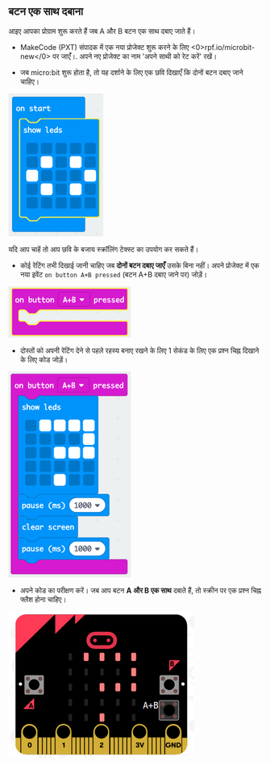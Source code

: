 ## बटन एक साथ दबाना

आइए आपका प्रोग्राम शुरू करते हैं जब A और B बटन एक साथ दबाए जाते हैं।

+ MakeCode (PXT) संपादक में एक नया प्रोजेक्ट शुरू करने के लिए <0>rpf.io/microbit-new</0> पर जाएंँ।. अपने नए प्रोजेक्ट का नाम 'अपने साथी को रेट करें' रखें।

+ जब micro:bit शुरू होता है, तो यह दर्शाने के लिए एक छवि दिखाएँ कि दोनों बटन दबाए जाने चाहिए।

![स्क्रीनशॉट](images/rate-start-img.png)

यदि आप चाहें तो आप छवि के बजाय स्क्रॉलिंग टेक्स्ट का उपयोग कर सकते हैं।

+ कोई रेटिंग तभी दिखाई जानी चाहिए जब **दोनों बटन दबाए जाएँ** उसके बिना नहीं। अपने प्रोजेक्ट में एक नया इवेंट `on button A+B pressed` (बटन A+B दबाए जाने पर) जोड़ें।

![स्क्रीनशॉट](images/rate-ab.png)

+ दोस्तों को अपनी रेटिंग देने से पहले रहस्य बनाए रखने के लिए 1 सेकंड के लिए एक प्रश्न चिह्न दिखाने के लिए कोड जोड़ें।

![स्क्रीनशॉट](images/rate-question.png)

+ अपने कोड का परीक्षण करें। जब आप बटन **A और B एक साथ** दबाते हैं, तो स्क्रीन पर एक प्रश्न चिह्न फ्लैश होना चाहिए।

![स्क्रीनशॉट](images/rate-question-test.png)
